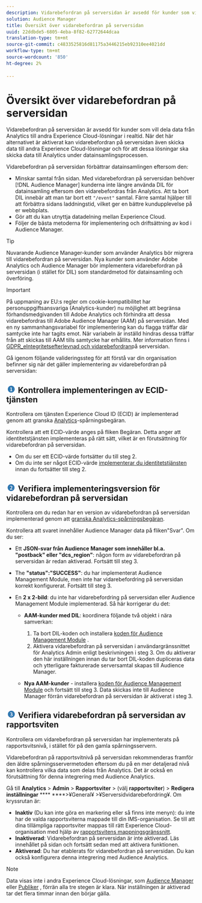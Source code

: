 ```yaml
---
description: Vidarebefordran på serversidan är avsedd för kunder som vill dela data från Analytics till andra Experience Cloud-lösningar i realtid. När det här alternativet är aktiverat kan vidarebefordran på serversidan även skicka data till andra Experience Cloud-lösningar och för att dessa lösningar ska skicka data till Analytics under datainsamlingsprocessen.
solution: Audience Manager
title: Översikt över vidarebefordran på serversidan
uuid: 22ddbde5-6805-4eba-8f82-62772644dcaa
translation-type: tm+mt
source-git-commit: c4833525816d81175a3446215eb92310ee4021dd
workflow-type: tm+mt
source-wordcount: '850'
ht-degree: 2%

---
```



# Översikt över vidarebefordran på serversidan

Vidarebefordran på serversidan är avsedd för kunder som vill dela data från Analytics till andra Experience Cloud-lösningar i realtid. När det här alternativet är aktiverat kan vidarebefordran på serversidan även skicka data till andra Experience Cloud-lösningar och för att dessa lösningar ska skicka data till Analytics under datainsamlingsprocessen.

Vidarebefordran på serversidan förbättrar datainsamlingen eftersom den:

* Minskar samtal från sidan. Med vidarebefordran på serversidan behöver [!DNL Audience Manager] kunderna inte längre använda DIL för datainsamling eftersom den vidarebefordras från Analytics. Att ta bort DIL innebär att man tar bort ett `"/event"` samtal. Färre samtal hjälper till att förbättra sidans laddningstid, vilket ger en bättre kundupplevelse på er webbplats.
* Gör att du kan utnyttja datadelning mellan Experience Cloud.
* Följer de bästa metoderna för implementering och driftsättning av kod i Audience Manager.

>[!TIP]
>
>Nuvarande Audience Manager-kunder som använder Analytics bör migrera till vidarebefordran på serversidan. Nya kunder som använder Adobe Analytics och Audience Manager bör implementera vidarebefordran på serversidan (i stället för DIL) som standardmetod för datainsamling och överföring.

>[!IMPORTANT]
>På uppmaning av EU:s regler om cookie-kompatibilitet har personuppgiftsansvariga (Analytics-kunder) nu möjlighet att begränsa förhandsmedgivanden till Adobe Analytics och förhindra att dessa vidarebefordras till Adobe Audience Manager (AAM) på serversidan. Med en ny sammanhangsvariabel för implementering kan du flagga träffar där samtycke inte har tagits emot. När variabeln är inställd hindras dessa träffar från att skickas till AAM tills samtycke har erhållits. Mer information finns i [GDPR_eIntegritetsefterlevnad och vidarebefordran](/help/admin/admin/c-server-side-forwarding/ssf-gdpr.md)på serversidan.

Gå igenom följande valideringssteg för att förstå var din organisation befinner sig när det gäller implementering av vidarebefordran på serversidan:

## ![step1_icon.png image](assets/step1_icon.png) Kontrollera implementeringen av ECID-tjänsten

Kontrollera om tjänsten Experience Cloud ID (ECID) är implementerad genom att granska [Analytics](https://docs.adobe.com/content/help/en/id-service/using/implementation/test-verify.html)-spårningsbegäran.

Kontrollera att ett ECID-värde anges på fliken Begäran. Detta anger att identitetstjänsten implementeras på rätt sätt, vilket är en förutsättning för vidarebefordran på serversidan.

* Om du ser ett ECID-värde fortsätter du till steg 2.
* Om du inte ser något ECID-värde [implementerar du identitetstjänsten](https://docs.adobe.com/content/help/en/id-service/using/implementation/implementation-guides.html) innan du fortsätter till steg 2.

## ![step2_icon.png image](assets/step2_icon.png) Verifiera implementeringsversion för vidarebefordran på serversidan

Kontrollera om du redan har en version av vidarebefordran på serversidan implementerad genom att [granska Analytics-spårningsbegäran](/help/admin/admin/c-server-side-forwarding/ssf-verify.md).

Kontrollera att svaret innehåller Audience Manager data på fliken&quot;Svar&quot;. Om du ser:

* Ett **JSON-svar från Audience Manager som innehåller bl.a. &quot;postback&quot; eller &quot;dcs_region&quot;**: någon form av vidarebefordran på serversidan är redan aktiverad. Fortsätt till steg 3.
* The **&quot;status&quot;:&quot;SUCCESS&quot;**: du har implementerat Audience Management Module, men inte har vidarebefordring på serversidan korrekt konfigurerat. Fortsätt till steg 3.
* En **2 x 2-bild**: du inte har vidarebefordring på serversidan eller Audience Management Module implementerad. Så här korrigerar du det:

   * **AAM-kunder med DIL**: koordinera följande två objekt i nära samverkan:

      1. Ta bort DIL-koden och installera [koden för Audience Management Module](https://docs.adobe.com/content/help/en/audience-manager/user-guide/implementation-integration-guides/integration-other-solutions/audience-management-module.html) .
      1. Aktivera vidarebefordran på serversidan i användargränssnittet för Analytics Admin enligt beskrivningen i steg 3. Om du aktiverar den här inställningen innan du tar bort DIL-koden dupliceras data och ytterligare fakturerade serversamtal skapas till Audience Manager.
   * **Nya AAM-kunder** - installera [koden för Audience Management Module](https://docs.adobe.com/content/help/en/audience-manager/user-guide/implementation-integration-guides/integration-other-solutions/audience-management-module.html) och fortsätt till steg 3. Data skickas inte till Audience Manager förrän vidarebefordran på serversidan är aktiverat i steg 3.


## ![step3_icon.png image](assets/step3_icon.png) Verifiera vidarebefordran på serversidan av rapportsviten

Kontrollera om vidarebefordran på serversidan har implementerats på rapportsvitsnivå, i stället för på den gamla spårningsservern.

Vidarebefordran på rapportsvitnivå på serversidan rekommenderas framför den äldre spårningsservermetoden eftersom du på en mer detaljerad nivå kan kontrollera vilka data som delas från Analytics. Det är också en förutsättning för denna integrering med Audience Analytics.

Gå till **Analytics** > **Admin** > **Rapportsviter** > (välj **rapportsviter**) > **Redigera inställningar** **** ****>¥General¥ >¥Serversidvidarebefordring¥. Om kryssrutan är:

* **Inaktiv** (Du kan inte göra en markering eller så finns inte menyn): du inte har de valda rapportsviterna mappade till din IMS-organisation. Se till att dina tillämpliga rapportsviter mappas till rätt Experience Cloud-organisation med hjälp av [rapportsvitens mappningsgränssnitt](https://docs.adobe.com/content/help/sv-SE/core-services/interface/about-core-services/report-suite-mapping.html).
* **Inaktiverad**: Vidarebefordran på serversidan är inte aktiverad. Läs innehållet på sidan och fortsätt sedan med att aktivera funktionen.
* **Aktiverad**: Du har etablerats för vidarebefordran på serversidan. Du kan också konfigurera denna integrering med Audience Analytics.

>[!NOTE]
>
>Data visas inte i andra Experience Cloud-lösningar, som [Audience Manager](https://docs.adobe.com/content/help/en/audience-manager/user-guide/aam-home.html) eller [Publiker](https://docs.adobe.com/content/help/sv-SE/core-services/interface/audiences/audience-library.html) , förrän alla tre stegen är klara. När inställningen är aktiverad tar det flera timmar innan den börjar gälla.

